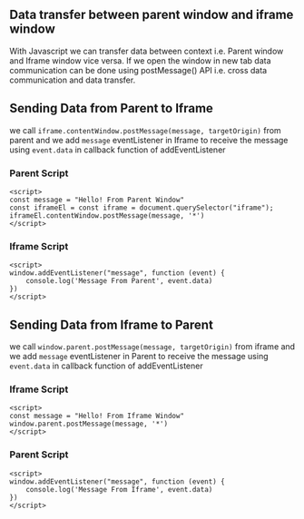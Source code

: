 ## Data transfer between parent window and iframe window

With Javascript we can transfer data between context i.e. Parent window and Iframe window vice versa. If we open the window in new tab data communication can be done using postMessage() API i.e. cross data communication and data transfer.

## Sending Data from Parent to Iframe

we call `iframe.contentWindow.postMessage(message, targetOrigin)` from parent and we add `message` eventListener in Iframe to receive the message using `event.data` in callback function of addEventListener

### Parent Script

```
<script>
const message = "Hello! From Parent Window"
const iframeEl = const iframe = document.querySelector("iframe");
iframeEl.contentWindow.postMessage(message, '*')
</script>
```

### Iframe Script

```
<script>
window.addEventListener("message", function (event) {
    console.log('Message From Parent', event.data)
})
</script>
```

## Sending Data from Iframe to Parent

we call `window.parent.postMessage(message, targetOrigin)` from iframe and we add `message` eventListener in Parent to receive the message using `event.data` in callback function of addEventListener

### Iframe Script

```
<script>
const message = "Hello! From Iframe Window"
window.parent.postMessage(message, '*')
</script>
```

### Parent Script

```
<script>
window.addEventListener("message", function (event) {
    console.log('Message From Iframe', event.data)
})
</script>
```
